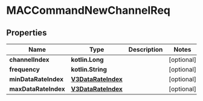 
# MACCommandNewChannelReq

## Properties
Name | Type | Description | Notes
------------ | ------------- | ------------- | -------------
**channelIndex** | **kotlin.Long** |  |  [optional]
**frequency** | **kotlin.String** |  |  [optional]
**minDataRateIndex** | [**V3DataRateIndex**](V3DataRateIndex.md) |  |  [optional]
**maxDataRateIndex** | [**V3DataRateIndex**](V3DataRateIndex.md) |  |  [optional]



